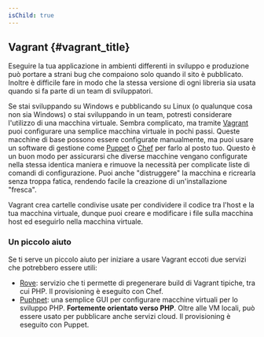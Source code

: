```yaml
---
isChild: true
---
```


## Vagrant {#vagrant_title}

Eseguire la tua applicazione in ambienti differenti in sviluppo e produzione può portare a strani bug che compaiono solo
quando il sito è pubblicato. Inoltre è difficile fare in modo che la stessa versione di ogni libreria sia usata quando
si fa parte di un team di sviluppatori.

Se stai sviluppando su Windows e pubblicando su Linux (o qualunque cosa non sia Windows) o stai sviluppando in un team,
potresti considerare l'utilizzo di una macchina virtuale. Sembra complicato, ma tramite [Vagrant][vagrant] puoi
configurare una semplice macchina virtuale in pochi passi. Queste macchine di base possono essere configurate
manualmente, ma puoi usare un software di gestione come [Puppet][puppet] o [Chef][chef] per farlo al posto tuo. Questo è
un buon modo per assicurarsi che diverse macchine vengano configurate nella stessa identica maniera e rimuove la
necessità per complicate liste di comandi di configurazione. Puoi anche "distruggere" la macchina e ricrearla senza
troppa fatica, rendendo facile la creazione di un'installazione "fresca".

Vagrant crea cartelle condivise usate per condividere il codice tra l'host e la tua macchina virtuale, dunque puoi
creare e modificare i file sulla macchina host ed eseguirlo nella macchina virtuale.

### Un piccolo aiuto

Se ti serve un piccolo aiuto per iniziare a usare Vagrant eccoti due servizi che potrebbero essere utili:

- [Rove][rove]: servizio che ti permette di pregenerare build di Vagrant tipiche, tra cui PHP. Il provisioning è
  eseguito con Chef.
- [Puphpet][puphpet]: una semplice GUI per configurare macchine virtuali per lo sviluppo PHP. **Fortemente orientato
  verso PHP**. Oltre alle VM locali, può essere usato per pubblicare anche servizi cloud. Il provisioning è eseguito
  con Puppet.

[vagrant]: http://vagrantup.com/
[puppet]: http://www.puppetlabs.com/
[chef]: http://www.opscode.com/
[rove]: http://rove.io/
[puphpet]: https://puphpet.com/
